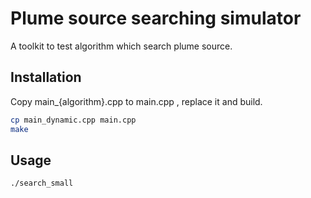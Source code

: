 # Plume source searching simulator

A toolkit to test algorithm which search plume source.

## Installation

Copy main_{algorithm}.cpp to main.cpp , replace it and build.
 
```bash
cp main_dynamic.cpp main.cpp
make
```

## Usage

```bash
./search_small
```
